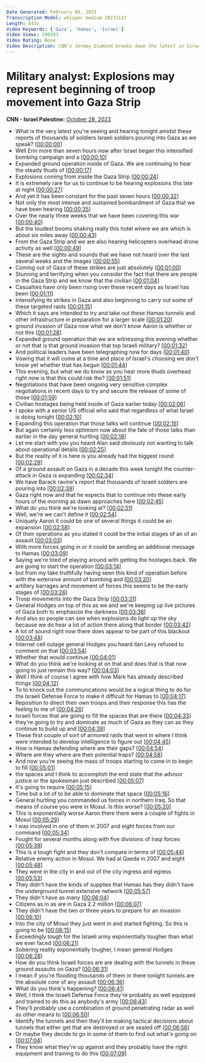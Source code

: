 ```yaml
---
Date Generated: February 09, 2025
Transcription Model: whisper medium 20231117
Length: 443s
Video Keywords: ['Gaza', 'Hamas', 'Israel']
Video Views: 190393
Video Rating: None
Video Description: CNN’s Jeremy Diamond breaks down the latest in Israel and Gaza as the conflict continues. CNN’s Erin Burnett discusses with retired Lt. Gen. Mark Hertling and Lt. Gen. Ben Hodges, former commanding general of US Army Europe. #CNN #News
---
```


# Military analyst: Explosions may represent beginning of troop movement into Gaza Strip
**CNN - Israel Palestine:** [October 28, 2023](https://www.youtube.com/watch?v=wkep4n5zhA0)
*  What is the very latest you're seeing and hearing tonight amidst these reports of thousands of soldiers Israeli soldiers pouring into Gaza as we speak? [[00:00:00](https://www.youtube.com/watch?v=wkep4n5zhA0&t=0.0s)]
*  Well Erin more than seven hours now after Israel began this intensified bombing campaign and a [[00:00:10](https://www.youtube.com/watch?v=wkep4n5zhA0&t=10.44s)]
*  Expanded ground operation inside of Gaza. We are continuing to hear the steady thuds of [[00:00:17](https://www.youtube.com/watch?v=wkep4n5zhA0&t=17.82s)]
*  Explosions coming from inside the Gaza Strip [[00:00:24](https://www.youtube.com/watch?v=wkep4n5zhA0&t=24.58s)]
*  It is extremely rare for us to continue to be hearing explosions this late at night [[00:00:27](https://www.youtube.com/watch?v=wkep4n5zhA0&t=27.5s)]
*  And yet it has been constant for the past seven hours [[00:00:32](https://www.youtube.com/watch?v=wkep4n5zhA0&t=32.44s)]
*  Not only the most intense and sustained bombardment of Gaza that we have been hearing [[00:00:35](https://www.youtube.com/watch?v=wkep4n5zhA0&t=35.22s)]
*  Over the nearly three weeks that we have been covering this war [[00:00:40](https://www.youtube.com/watch?v=wkep4n5zhA0&t=40.66s)]
*  But the loudest booms shaking really this hotel where we are which is about six miles away [[00:00:43](https://www.youtube.com/watch?v=wkep4n5zhA0&t=43.54s)]
*  From the Gaza Strip and we are also hearing helicopters overhead drone activity as well [[00:00:49](https://www.youtube.com/watch?v=wkep4n5zhA0&t=49.76s)]
*  These are the sights and sounds that we have not heard over the last several weeks and the images [[00:00:55](https://www.youtube.com/watch?v=wkep4n5zhA0&t=55.88s)]
*  Coming out of Gaza of these strikes are just absolutely [[00:01:00](https://www.youtube.com/watch?v=wkep4n5zhA0&t=60.68s)]
*  Stunning and terrifying when you consider the fact that there are people in the Gaza Strip and we know that the civilian [[00:01:04](https://www.youtube.com/watch?v=wkep4n5zhA0&t=64.4s)]
*  Casualties have only been rising over these recent days as Israel has been [[00:01:11](https://www.youtube.com/watch?v=wkep4n5zhA0&t=71.36s)]
*  Intensifying its strikes in Gaza and also beginning to carry out some of these targeted raids [[00:01:15](https://www.youtube.com/watch?v=wkep4n5zhA0&t=75.92s)]
*  Which it says are intended to try and take out these Hamas tunnels and other infrastructure in preparation for a larger scale [[00:01:20](https://www.youtube.com/watch?v=wkep4n5zhA0&t=80.64s)]
*  ground invasion of Gaza now what we don't know Aaron is whether or not this [[00:01:28](https://www.youtube.com/watch?v=wkep4n5zhA0&t=88.24s)]
*  Expanded ground operation that we are witnessing this evening whether or not that is that ground invasion that top Israeli military? [[00:01:32](https://www.youtube.com/watch?v=wkep4n5zhA0&t=92.88s)]
*  And political leaders have been telegraphing now for days [[00:01:40](https://www.youtube.com/watch?v=wkep4n5zhA0&t=100.56s)]
*  Vowing that it will come at a time and place of Israel's choosing we don't know yet whether that has begun [[00:01:44](https://www.youtube.com/watch?v=wkep4n5zhA0&t=104.72s)]
*  This evening, but what we do know as you hear more thuds overhead right now is that this could risk the? [[00:01:51](https://www.youtube.com/watch?v=wkep4n5zhA0&t=111.4s)]
*  Negotiations that have been ongoing very sensitive complex negotiations in recent days to try and secure the release of some of those [[00:01:59](https://www.youtube.com/watch?v=wkep4n5zhA0&t=119.12s)]
*  Civilian hostages being held inside of Gaza earlier today [[00:02:06](https://www.youtube.com/watch?v=wkep4n5zhA0&t=126.64s)]
*  I spoke with a senior US official who said that regardless of what Israel is doing tonight [[00:02:10](https://www.youtube.com/watch?v=wkep4n5zhA0&t=130.64000000000001s)]
*  Expanding this operation that those talks will continue [[00:02:15](https://www.youtube.com/watch?v=wkep4n5zhA0&t=135.68s)]
*  But again certainly less optimism now about the fate of those talks than earlier in the day general hurtling [[00:02:18](https://www.youtube.com/watch?v=wkep4n5zhA0&t=138.8s)]
*  Let me start with you you heard Alan said obviously not wanting to talk about operational details [[00:02:25](https://www.youtube.com/watch?v=wkep4n5zhA0&t=145.08s)]
*  But the reality of it is here is you already had the biggest round [[00:02:29](https://www.youtube.com/watch?v=wkep4n5zhA0&t=149.4s)]
*  Of a ground assault on Gaza in a decade this week tonight the counter-attack in Gaza is expanding [[00:02:34](https://www.youtube.com/watch?v=wkep4n5zhA0&t=154.07999999999998s)]
*  We have Barack ravine's report that thousands of Israeli soldiers are pouring into [[00:02:39](https://www.youtube.com/watch?v=wkep4n5zhA0&t=159.72s)]
*  Gaza right now and that he expects that to continue into these early hours of the morning as dawn approaches here [[00:02:45](https://www.youtube.com/watch?v=wkep4n5zhA0&t=165.12s)]
*  What do you think we're looking at? [[00:02:51](https://www.youtube.com/watch?v=wkep4n5zhA0&t=171.64s)]
*  Well, we're we can't define it [[00:02:54](https://www.youtube.com/watch?v=wkep4n5zhA0&t=174.16s)]
*  Uniquely Aaron it could be one of several things it could be an expansion [[00:02:58](https://www.youtube.com/watch?v=wkep4n5zhA0&t=178.64s)]
*  Of their operations as you stated it could be the initial stages of an of an assault [[00:03:03](https://www.youtube.com/watch?v=wkep4n5zhA0&t=183.64s)]
*  With more forces going in or it could be sending an additional message to Hamas [[00:03:09](https://www.youtube.com/watch?v=wkep4n5zhA0&t=189.48s)]
*  Saying we're tired of playing around with getting the hostages back. We are going to start the operation [[00:03:14](https://www.youtube.com/watch?v=wkep4n5zhA0&t=194.76s)]
*  but from my take truthfully having seen this kind of operation before with the extensive amount of bombing and [[00:03:20](https://www.youtube.com/watch?v=wkep4n5zhA0&t=200.04s)]
*  artillery barrages and movement of forces this seems to be the early stages of [[00:03:26](https://www.youtube.com/watch?v=wkep4n5zhA0&t=206.68s)]
*  Troop movements into the Gaza Strip [[00:03:31](https://www.youtube.com/watch?v=wkep4n5zhA0&t=211.92s)]
*  General Hodges on top of this as we and we're keeping up live pictures of Gaza both to emphasize the darkness [[00:03:36](https://www.youtube.com/watch?v=wkep4n5zhA0&t=216.28s)]
*  And also so people can see when explosions do light up the sky because we do hear a lot of action there along that border [[00:03:42](https://www.youtube.com/watch?v=wkep4n5zhA0&t=222.23999999999998s)]
*  A lot of sound right now there does appear to be part of this blackout [[00:03:48](https://www.youtube.com/watch?v=wkep4n5zhA0&t=228.4s)]
*  Internet cell outage general Hodges you heard Ilan Levy refused to comment on that [[00:03:54](https://www.youtube.com/watch?v=wkep4n5zhA0&t=234.07999999999998s)]
*  Whether that would continue [[00:04:01](https://www.youtube.com/watch?v=wkep4n5zhA0&t=241.48s)]
*  What do you think we're looking at on that and does that is that now going to just remain this way? [[00:04:03](https://www.youtube.com/watch?v=wkep4n5zhA0&t=243.76s)]
*  Well I think of course I agree with how Mark has already described things [[00:04:12](https://www.youtube.com/watch?v=wkep4n5zhA0&t=252.0s)]
*  To to knock out the communications would be a logical thing to do for the Israeli Defense Force to make it difficult for Hamas to [[00:04:17](https://www.youtube.com/watch?v=wkep4n5zhA0&t=257.8s)]
*  Reposition to direct their own troops and their response this has the feeling to me of [[00:04:26](https://www.youtube.com/watch?v=wkep4n5zhA0&t=266.59999999999997s)]
*  Israeli forces that are going to fill the spaces that are there [[00:04:33](https://www.youtube.com/watch?v=wkep4n5zhA0&t=273.91999999999996s)]
*  they're going to try and dominate as much of Gaza as they can as they continue to build up and [[00:04:39](https://www.youtube.com/watch?v=wkep4n5zhA0&t=279.21999999999997s)]
*  These first couple of sort of armored raids that went in where I think were intended to develop intelligence to figure out [[00:04:45](https://www.youtube.com/watch?v=wkep4n5zhA0&t=285.64s)]
*  How is Hamas defending where are their gaps? [[00:04:54](https://www.youtube.com/watch?v=wkep4n5zhA0&t=294.76s)]
*  Where are they where are their potential traps? [[00:04:58](https://www.youtube.com/watch?v=wkep4n5zhA0&t=298.52s)]
*  And now you're seeing the mass of troops starting to come in to begin to fill [[00:05:01](https://www.youtube.com/watch?v=wkep4n5zhA0&t=301.47999999999996s)]
*  the spaces and I think to accomplish the end state that the advisor justice or the spokesman just described [[00:05:07](https://www.youtube.com/watch?v=wkep4n5zhA0&t=307.36s)]
*  It's going to require [[00:05:15](https://www.youtube.com/watch?v=wkep4n5zhA0&t=315.03999999999996s)]
*  Time but a lot of to be able to dominate that space [[00:05:16](https://www.youtube.com/watch?v=wkep4n5zhA0&t=316.56s)]
*  General hurtling you commanded us forces in northern Iraq. So that means of course you were in Mosul. Is this worse? [[00:05:20](https://www.youtube.com/watch?v=wkep4n5zhA0&t=320.68s)]
*  This is exponentially worse Aaron there there were a couple of fights in Mosul [[00:05:29](https://www.youtube.com/watch?v=wkep4n5zhA0&t=329.12s)]
*  I was involved in one of them in 2007 and eight forces from our command [[00:05:34](https://www.youtube.com/watch?v=wkep4n5zhA0&t=334.2s)]
*  Fought for several months along with five divisions of Iraqi forces [[00:05:39](https://www.youtube.com/watch?v=wkep4n5zhA0&t=339.8s)]
*  This is a tough fight and they don't compare in terms of [[00:05:44](https://www.youtube.com/watch?v=wkep4n5zhA0&t=344.36s)]
*  Relative enemy action in Mosul. We had al Qaeda in 2007 and eight [[00:05:48](https://www.youtube.com/watch?v=wkep4n5zhA0&t=348.48s)]
*  They were in the city in and out of the city ingress and egress [[00:05:53](https://www.youtube.com/watch?v=wkep4n5zhA0&t=353.88s)]
*  They didn't have the kinds of supplies that Hamas has they didn't have the underground tunnel extensive network [[00:05:57](https://www.youtube.com/watch?v=wkep4n5zhA0&t=357.64s)]
*  They didn't have as many [[00:06:04](https://www.youtube.com/watch?v=wkep4n5zhA0&t=364.36s)]
*  Citizens as in as are in Gaza 2.2 million [[00:06:07](https://www.youtube.com/watch?v=wkep4n5zhA0&t=367.12s)]
*  They didn't have the two or three years to prepare for an invasion [[00:06:10](https://www.youtube.com/watch?v=wkep4n5zhA0&t=370.76s)]
*  Into the city of Mosul they just went in and started fighting. So this is going to be [[00:06:15](https://www.youtube.com/watch?v=wkep4n5zhA0&t=375.44s)]
*  Exceedingly tough for the Israeli army exponentially tougher than what we ever faced [[00:06:21](https://www.youtube.com/watch?v=wkep4n5zhA0&t=381.08s)]
*  Sobering reality exponentially tougher, I mean general Hodges [[00:06:28](https://www.youtube.com/watch?v=wkep4n5zhA0&t=388.28s)]
*  How do you think Israeli forces are are dealing with the tunnels in these ground assaults on Gaza? [[00:06:31](https://www.youtube.com/watch?v=wkep4n5zhA0&t=391.08s)]
*  I mean if you're flooding thousands of them in there tonight tunnels are the absolute core of any assault [[00:06:36](https://www.youtube.com/watch?v=wkep4n5zhA0&t=396.28s)]
*  What do you think's happening? [[00:06:41](https://www.youtube.com/watch?v=wkep4n5zhA0&t=401.08s)]
*  Well, I think the Israeli Defense Force they're probably as well equipped and trained to do this as anybody's army [[00:06:43](https://www.youtube.com/watch?v=wkep4n5zhA0&t=403.12s)]
*  They'll probably use a combination of ground penetrating radar as well as other means to [[00:06:50](https://www.youtube.com/watch?v=wkep4n5zhA0&t=410.12s)]
*  Identify the tunnels and then they'll be making tactical decisions about tunnels that either get that are destroyed or are sealed off [[00:06:56](https://www.youtube.com/watch?v=wkep4n5zhA0&t=416.84s)]
*  Or maybe they decide to go in some of them to find out what's going on [[00:07:04](https://www.youtube.com/watch?v=wkep4n5zhA0&t=424.52s)]
*  They know what they're up against and they probably have the right equipment and training to do this [[00:07:09](https://www.youtube.com/watch?v=wkep4n5zhA0&t=429.12s)]
